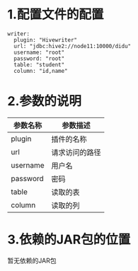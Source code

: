 # 1.配置文件的配置

```
writer:
  plugin: "Hivewriter"
  url: "jdbc:hive2://node11:10000/didu"
  username: "root"
  password: "root"
  table: "student"
  column: "id,name"
```

# 2.参数的说明

| 参数名称 | 参数描述       |
| -------- | -------------- |
| plugin   | 插件的名称     |
| url      | 请求访问的路径 |
| username | 用户名         |
| password | 密码           |
| table    | 读取的表       |
| column   | 读取的列       |


# 3.依赖的JAR包的位置

暂无依赖的JAR包

